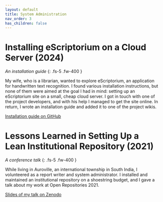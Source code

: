 ```yaml
---
layout: default
title: System Administration
nav_order: 3
has_children: false
---
```


# Installing eScriptorium on a Cloud Server (2024)
*An installation guide*
{: .fs-5 .fw-400 }

My wife, who is a librarian, wanted to explore eScriptorium, an application for handwritten text recognition. I found various installation instructions, but none of them were aimed at the goal I had in mind: setting up an eScriptorium site on a small, cheap cloud server. I got in touch with one of the project developers, and with his help I managed to get the site online. In return, I wrote an installation guide and added it to one of the project wikis.

[Installation guide on GitHub](https://github.com/UB-Mannheim/escriptorium/wiki/Installing-eScriptorium-on-a-Cloud-Server-(Debian-11)-with-a-Fully-Qualified-Domain-Name)

# Lessons Learned in Setting Up a Lean Institutional Repository (2021)
*A conference talk*
{: .fs-5 .fw-400 }

While living in Auroville, an international township in South India, I volunteered as a report writer and system administrator. I installed and maintained an institutional repository on a shoestring budget, and I gave a talk about my work at Open Repositories 2021.

[Slides of my talk on Zenodo](https://zenodo.org/records/7757040)
